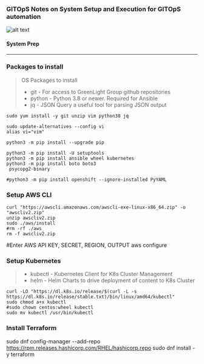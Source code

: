 
### GITOpS Notes on System Setup and Execution for GITOpS automation
![alt text](https://assets.website-files.com/5ebcb9396faf10d8f7644479/5ed6a066891af295a039860f_GLGLogolrg-p-500.png "GreenLight Logo")
#### System Prep

---

### Packages to install
> OS Packages to install
> - git - For access to GreenLight Group github repositories
> - python - Python 3.8 or newer.  Required for Ansible
> - jq - JSON Query a useful tool for parsing JSON output

```
sudo yum install -y git unzip vim python38 jq

sudo update-alternatives --config vi
alias vi="vim"

python3 -m pip install --upgrade pip

python3 -m pip install -U setuptools
python3 -m pip install ansible wheel kubernetes
python3 -m pip install boto boto3
 psycopg2-binary 

#python3 -m pip install openshift --ignore-installed PyYAML
```

### Setup AWS CLI
```
curl "https://awscli.amazonaws.com/awscli-exe-linux-x86_64.zip" -o "awscliv2.zip"
unzip awscliv2.zip
sudo ./aws/install
#rm -rf ./aws
rm -f awscliv2.zip
```

#Enter AWS API KEY, SECRET, REGION, OUTPUT
aws configure

### Setup Kubernetes
> - kubectl - Kubernetes Client for K8s Cluster Management
> - helm - Helm Charts to drive deployment of content to K8s Cluster
```
curl -LO "https://dl.k8s.io/release/$(curl -L -s https://dl.k8s.io/release/stable.txt)/bin/linux/amd64/kubectl"
sudo chmod a+x kubectl
#sudo chown centos:wheel kubectl
sudo mv kubectl /usr/bin/kubectl
```

### Install Terraform
sudo dnf config-manager --add-repo https://rpm.releases.hashicorp.com/RHEL/hashicorp.repo
sudo dnf install -y terraform
